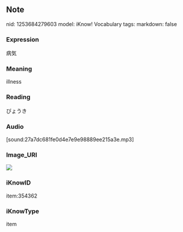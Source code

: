 ## Note
nid: 1253684279603
model: iKnow! Vocabulary
tags: 
markdown: false

### Expression
病気

### Meaning
illness

### Reading
びょうき

### Audio
[sound:27a7dc681fe0d4e7e9e98889ee215a3e.mp3]

### Image_URI
<img src="c8584a98b750c554f5e3f380c64af850.jpg">

### iKnowID
item:354362

### iKnowType
item
